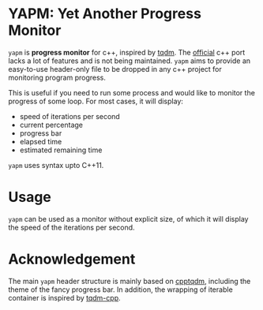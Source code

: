# YAPM: Yet Another Progress Monitor

`yapm` is **progress monitor** for c++, inspired by [tqdm](https://github.com/tqdm/tqdm). The [official](https://github.com/tqdm/tqdm.cpp) c++ port lacks a lot of features and is not being maintained. `yapm` aims to provide an easy-to-use header-only file to be dropped in any c++ project for monitoring program progress.

This is useful if you need to run some process and would like to monitor the progress of some loop. For most cases, it will display:

- speed of iterations per second
- current percentage
- progress bar
- elapsed time
- estimated remaining time

`yapm` uses syntax upto C++11.


# Usage

`yapm` can be used as a monitor without explicit size, of which it will display the speed of the iterations per second.


# Acknowledgement

The main `yapm` header structure is mainly based on [cpptqdm](https://github.com/aminnj/cpptqdm), including the theme of the fancy progress bar. In addition, the wrapping of iterable container is inspired by [tqdm-cpp](https://gitlab.com/miguelraggi/tqdm-cpp).